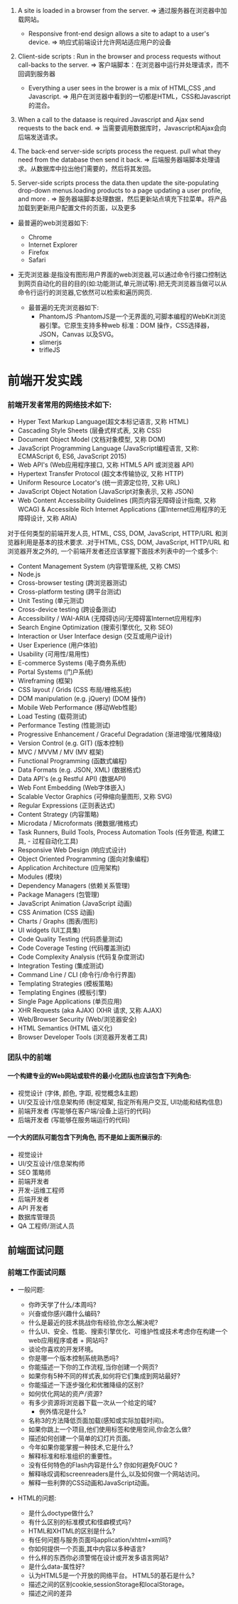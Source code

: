 1. A site is loaded in a browser from the server. => 通过服务器在浏览器中加载网站。

    - Responsive front-end design allows a site to adapt to a user's device. => 响应式前端设计允许网站适应用户的设备

2. Client-side scripts : Run in the browser and process requests without call-backs to the server. => 客户端脚本：在浏览器中运行并处理请求，而不回调到服务器

    - Everything a user sees in the brower is a mix of HTML,CSS ,and Javascript. => 用户在浏览器中看到的一切都是HTML，CSS和Javascript的混合。

3. When a call to the dataase is required Javascript and Ajax send requests to the back end. => 当需要调用数据库时，Javascript和Ajax会向后端发送请求。
4. The back-end server-side scripts process the request. pull what they need from the database then send it back. => 后端服务器端脚本处理请求。从数据库中拉出他们需要的，然后将其发回。
5. Server-side scripts process the data.then update the site-populating drop-down menus.loading products to a page updating a user profile, and more . => 服务器端脚本处理数据，然后更新站点填充下拉菜单。将产品加载到更新用户配置文件的页面，以及更多

- 最普遍的web浏览器如下:
    + Chrome
    + Internet Explorer
    + Firefox
    + Safari

- 无壳浏览器:是指没有图形用户界面的web浏览器,可以通过命令行接口控制达到网页自动化的目的目的(如:功能测试,单元测试等).把无壳浏览器当做可以从命令行运行的浏览器,它依然可以检索和遍历网页.
    + 最普遍的无壳浏览器如下:
        * PhantomJS :PhantomJS是一个无界面的,可脚本编程的WebKit浏览器引擎。它原生支持多种web 标准：DOM 操作，CSS选择器，JSON，Canvas 以及SVG。
        * slimerjs
        * trifleJS


# 前端开发实践

### 前端开发者常用的网络技术如下:
- Hyper Text Markup Language(超文本标记语言, 又称 HTML)
- Cascading Style Sheets (层叠式样式表, 又称 CSS)
- Document Object Model (文档对象模型, 又称 DOM)
- JavaScript Programming Language (JavaScript编程语言, 又称: ECMAScript 6, ES6, JavaScript 2015)
- Web API's (Web应用程序接口, 又称 HTML5 API 或浏览器 API)
- Hypertext Transfer Protocol (超文本传输协议, 又称 HTTP)
- Uniform Resource Locator's (统一资源定位符, 又称 URL)
- JavaScript Object Notation (JavaScript对象表示, 又称 JSON)
- Web Content Accessibility Guidelines (网页内容无障碍设计指南, 又称 WCAG) & Accessible Rich Internet Applications (富Internet应用程序的无障碍设计, 又称 ARIA)

对于任何类型的前端开发人员, HTML, CSS, DOM, JavaScript, HTTP/URL 和浏览器利用是基本的技术要求. .对于HTML, CSS, DOM, JavaScript, HTTP/URL 和浏览器开发之外的, 一个前端开发者还应该掌握下面技术列表中的一个或多个:

- Content Management System (内容管理系统, 又称 CMS)
- Node.js
- Cross-browser testing (跨浏览器测试)
- Cross-platform testing (跨平台测试)
- Unit Testing (单元测试)
- Cross-device testing (跨设备测试)
- Accessibility / WAI-ARIA (无障碍访问/无障碍富Internet应用程序)
- Search Engine Optimization (搜索引擎优化, 又称 SEO)
- Interaction or User Interface design (交互或用户设计)
- User Experience (用户体验)
- Usability (可用性/易用性)
- E-commerce Systems (电子商务系统)
- Portal Systems (门户系统)
- Wireframing (框架)
- CSS layout / Grids (CSS 布局/栅格系统)
- DOM manipulation (e.g. jQuery) (DOM 操作)
- Mobile Web Performance (移动Web性能)
- Load Testing (载荷测试)
- Performance Testing (性能测试)
- Progressive Enhancement / Graceful Degradation (渐进增强/优雅降级)
- Version Control (e.g. GIT) (版本控制)
- MVC / MVVM / MV (MV 框架)
- Functional Programming (函数式编程)
- Data Formats (e.g. JSON, XML) (数据格式)
- Data API's (e.g Restful API) (数据API)
- Web Font Embedding (Web字体嵌入)
- Scalable Vector Graphics (可伸缩向量图形, 又称 SVG)
- Regular Expressions (正则表达式)
- Content Strategy (内容策略)
- Microdata / Microformats (微数据/微格式)
- Task Runners, Build Tools, Process Automation Tools (任务管道, 构建工具, - 过程自动化工具)
- Responsive Web Design (响应式设计)
- Object Oriented Programming (面向对象编程)
- Application Architecture (应用架构)
- Modules (模块)
- Dependency Managers (依赖关系管理)
- Package Managers (包管理)
- JavaScript Animation (JavaScript 动画)
- CSS Animation (CSS 动画)
- Charts / Graphs (图表/图形)
- UI widgets (UI工具集)
- Code Quality Testing (代码质量测试)
- Code Coverage Testing (代码覆盖测试)
- Code Complexity Analysis (代码复杂度测试)
- Integration Testing (集成测试)
- Command Line / CLI (命令行/命令行界面)
- Templating Strategies (模板策略)
- Templating Engines (模板引擎)
- Single Page Applications (单页应用)
- XHR Requests (aka AJAX) (XHR 请求, 又称 AJAX)
- Web/Browser Security (Web/浏览器安全)
- HTML Semantics (HTML 语义化)
- Browser Developer Tools (浏览器开发者工具)


### 团队中的前端

#### 一个构建专业的Web网站或软件的最小化团队也应该包含下列角色:

- 视觉设计 (字体, 颜色, 字距, 视觉概念&主题)
- UI/交互设计/信息架构师 (制定框架, 指定所有用户交互, UI功能和结构信息)
- 前端开发者 (写能够在客户端/设备上运行的代码)
- 后端开发者 (写能够在服务端运行的代码)

#### 一个大的团队可能包含下列角色, 而不是如上面所展示的:

- 视觉设计
- UI/交互设计/信息架构师
- SEO 策略师
- 前端开发者
- 开发-运维工程师
- 后端开发者
- API 开发者
- 数据库管理员
- QA 工程师/测试人员

## 前端面试问题

### 前端工作面试问题

- 一般问题:

    + 你昨天学了什么/本周吗?
    + 兴奋或你感兴趣什么编码?
    + 什么是最近的技术挑战你有经验,你怎么解决呢?
    + 什么UI、安全、性能、搜索引擎优化、可维护性或技术考虑你在构建一个web应用程序或者  + 网站吗?
    + 谈论你喜欢的开发环境。
    + 你是哪一个版本控制系统熟悉吗?
    + 你能描述一下你的工作流程,当你创建一个网页?
    + 如果你有5种不同的样式表,如何将它们集成到网站最好?
    + 你能描述一下逐步强化和优雅降级的区别?
    + 如何优化网站的资产/资源?
    + 有多少资源将浏览器下载一次从一个给定的域?
        * 例外情况是什么?
    + 名称3的方法降低页面加载(感知或实际加载时间)。
    + 如果你跳上一个项目,他们使用标签和使用空间,你会怎么做?
    + 描述如何创建一个简单的幻灯片页面。
    + 今年如果你能掌握一种技术,它是什么?
    + 解释标准和标准组织的重要性。
    + 没有任何特色的Flash内容是什么? 你如何避免FOUC ?
    + 解释咏叹调和screenreaders是什么,以及如何做一个网站访问。
    + 解释一些利弊的CSS动画和JavaScript动画。

- HTML的问题:

    + 是什么doctype做什么?
    + 有什么区别的标准模式和怪癖模式吗?
    + HTML和XHTML的区别是什么?
    + 有任何问题与服务页面吗application/xhtml+xml吗?
    + 你如何提供一个页面,其中内容以多种语言?
    + 什么样的东西你必须警惕在设计或开发多语言网站?
    + 是什么data-属性好?
    + 认为HTML5是一个开放的网络平台。 HTML5的基石是什么?
    + 描述之间的区别cookie,sessionStorage和localStorage。
    + 描述之间的差异<script>,<script async>和<script defer>。
    + 为什么位置CSS通常是个好主意吗<link>年代之间<head></head>和JS<script>年代之前</    + body>吗? 你知道任何异常吗?
    + 进步的渲染是什么?
    + 你以前使用不同的HTML模板语言吗?

- CSS问题:

    + 有什么区别在CSS类和ID的吗?
    + 有什么区别“重置”和“正常化”CSS ? 你会选择哪一个,为什么?
    + 描述花车和它们是如何工作的。
    + 描述z - index和堆积上下文是如何形成的。
    + 描述黄东海(块格式化上下文)和它是如何工作的。
    + 各种结算技术是什么,适合什么情况下是哪个?
    + 解释CSS精灵,一个页面或网站上如何实现它们。
    + 什么是你最喜欢的图像替代技术和你时使用哪一个?
    + 你会如何方法修复特定样式问题?
    + 你如何为你的页面feature-constrained浏览器吗?
        * 你使用什么技术/流程?
    + 有哪些不同的方法来可视化隐藏内容(并使其只能对屏幕阅读器)?
    + 你曾经使用一个网格系统,如果是这样,你喜欢什么?
    + 你使用或实施媒体查询或移动特定的布局/ CSS呢?
    + 你熟悉SVG样式?
    + 如何优化你的网页打印吗?
    + 什么写有效的CSS的“陷阱”?
    + 使用CSS预处理器的优点/缺点是什么?
        * 描述你喜欢什么和不喜欢你用CSS的预处理器。
    + 你将如何实现一个网页设计排版,使用非标准字体?
    + 解释一个浏览器如何决定了一个CSS选择器匹配的元素。
    + 描述它,并讨论他们用于什么。
    + 解释你的盒模型的理解,以及你将如何告诉浏览器在CSS呈现你的布局不同的盒模型。
    + 什么* { box-sizing: border-box; }做什么? 它的优势是什么?
    + 尽可能多的值列表的显示属性,你可以记住。
    + 内联和inline-block之间的区别是什么?
    + 的区别是相对的,固定的,绝对和静态定位元素?
    + CSS的“C”代表级联。 优先级是怎么决定的分配方式(举几个例子)?  + 你怎么能充分利用这个系统?
    + 你现有的CSS框架在本地使用,或在生产吗? 你会如何改变/改善他们吗?
    + 你摆弄新CSS Flexbox或网格规格吗?
    + 响应设计不同于自适应设计怎么样?
    + 你曾经与视网膜图形吗? 如果是这样的话,当你使用了什么技术?
    + 有任何理由你想使用吗translate()而不是绝对定位,反之亦然? ,为什么?

- JS的问题:

    + 解释事件的代表团
    + 解释this在JavaScript工作
    + 解释原型继承是如何工作的
    + 你认为AMD vs CommonJS的吗?
    + 解释为什么作为IIFE以下不工作:function foo(){ }();。
        * 什么需要更改正确组成IIFE吗?
    + 变量的区别:null,undefined或undeclared吗?
        * 你如何检查这些国家吗?
    + 什么是一个闭包,/为什么你会如何使用?
    + 匿名函数的典型用例是什么?
    + 你如何组织你的代码? (模块模式、古典继承吗?)
    + 主机对象之间有什么区别和本地对象?
    + 区别:function Person(){},var person = Person(),var person = new Person()吗?
    + 有什么区别.call和.apply吗?
    + 解释Function.prototype.bind。
    + 你会在什么时候使用document.write()吗?
    + 有什么区别特征检测功能推理,并使用UA字符串?
    + AJAX在尽可能多的详细解释。
    + 解释JSONP是如何工作的(以及它如何不是AJAX)。
    + 你有没有使用JavaScript模板吗?
        * 如果是这样,你使用什么库?
    + 解释“提升”。
    + 描述事件冒泡。
    + 有什么区别“属性”和“产权”?
    + 为什么扩展内置的JavaScript对象不是一个好主意吗?
    + 区别文档加载事件和文档就绪事件吗?
    + 之间的区别是什么==和===吗?
    + 解释了同源策略对于JavaScript。
    + 使这项工作:

    `复制([1,2,3,4,5]);/ /(1、2、3、4、5、1,2,3,4,5]`

    + 为什么叫三元表达式,“三元”这个词表示什么?
    + 是什么"use strict";吗? 使用它的优点和缺点是什么?
    + 创建一个for循环迭代100同时输出“饮料”在的倍数3,"buzz"在的倍数5和“fizzbuzz”在的倍   + 数3和5
    + 为什么,一般来说,一个好主意离开网站的全球范围按原样,不要碰它吗?
    + 你为什么要用这样的吗load事件吗? 这个事件有缺点吗? 你知道任何选择,   + 你为什么使用这些吗?
    + 解释什么是单页应用和如何使一个seo友好。
    + 什么是你的经验和/或承诺的程度polyfills ?
    + 使用承诺的利弊是什么而不是回调?
    + 有什么优点/缺点编写JavaScript代码的语言JavaScript编译?

- 测试问题:

    + 有什么优点/缺点来测试您的代码?
    + 你会使用什么工具来测试您的代码的功能?
    + 之间的区别是什么一个单元测试和功能测试/集成测试?
    + 代码风格产品毛羽的目的是什么工具?

- 性能问题:

    + 你将会使用什么工具来找到性能错误代码吗?
    + 有哪些方法可以提高你的网站的滚动性能吗?
    + 解释之间的不同布局,绘画和合成。

- 网络问题:

    + 传统上,为什么它更好服务网站资产从多个域?
    + 尽力描述过程的时间你输入一个网站的URL完成加载屏幕上。
    + 有什么区别长轮询,websocket服务器发送的事件吗?
    + 解释下面的请求和响应头信息:
        * Diff.之间到期、日期、年龄和If-Modified -…
        * 不跟踪
        * cache - control
        * 传输编码
        * ETag
        * X-Frame-Options
        * HTTP的行动是什么? 列出所有HTTP操作,并解释它们。

- 编码问题:

*问题:的值是多少foo吗?*

`var喷火= 10 + ”20”;`

*问题:你如何做这项工作吗?*

`添加(2,5);/ / 7
添加(2)(5);/ / 7`

*问题:从以下声明返回值是什么?*

`”我是一个猪吃千层面”。分裂(””)。反向()。加入(””);`

*问题:的值是多少window.foo吗?*

`(窗口. foo| |(窗口. foo= ”酒吧”));`

*问题:下面的两个警报的结果是什么?*

`var喷火= ”你好”;
(函数(){var酒吧= ”世界”;警报(foo+栏);
})();警报(foo+栏);`

*问题:的值是多少foo.length吗?*

`var喷火=[];
foo。推(1);
foo。推(2);`

*问题:的值是多少foo.x吗?*

`var喷火={ n: 1};var酒吧=foo;
foo。x =喷火={ n: 2};`

- 有趣的问题:

    + 什么是酷,你最近的工作?
    + 有什么事情你喜欢你所使用的开发工具吗?
    + 你有什么宠物项目? 什么样?
    + 你最喜欢的Internet Explorer的特点是什么?
    + 你喜欢你的咖啡吗?


## 前端开发学习

### 自主学习

#### web浏览器

- 主流的浏览器 如下:
    + Chrome (引擎: Blink + V8)
    + Firefox (引擎: Gecko + SpiderMonkey)
    + Internet Exploere (引擎: Trident + Chakra)
    + Safari (引擎: Webkit + SquirrelFish)

- 最常用的无壳浏览器:
    + PhantomJS (引擎: Webkit + SquirrelFish)
    + slimerjs (引擎: Gecko + SpiderMonkey)
    + TrifleJS (引擎: Trident + Chakra)





